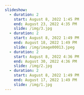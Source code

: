 ```yaml
---
slideshow:
  - duration: 2
    start: August 8, 2022 1:45 PM
    end: August 23, 2022 4:35 PM
    slide: /img/3.jpg
  - duration: 2
    start: August 8, 2022 1:49 PM
    end: August 18, 2022 1:49 PM
    slide: /img/image00013.jpeg
  - duration: 2
    start: August 8, 2022 4:36 PM
    end: August 30, 2022 4:36 PM
    slide: /img/2.jpg
  - duration: 2
    start: August 8, 2022 1:49 PM
    end: August 17, 2022 1:49 PM
    slide: /img/1.jpg
---
```

